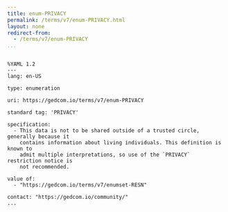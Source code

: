 ```yaml
---
title: enum-PRIVACY
permalink: /terms/v7/enum-PRIVACY.html
layout: none
redirect-from:
  - /terms/v7/enum-PRIVACY
...
```


```

%YAML 1.2
---
lang: en-US

type: enumeration

uri: https://gedcom.io/terms/v7/enum-PRIVACY

standard tag: 'PRIVACY'

specification:
  - This data is not to be shared outside of a trusted circle, generally because it
    contains information about living individuals. This definition is known to
    admit multiple interpretations, so use of the `PRIVACY` restriction notice is
    not recommended.

value of:
  - "https://gedcom.io/terms/v7/enumset-RESN"

contact: "https://gedcom.io/community/"
...

```
